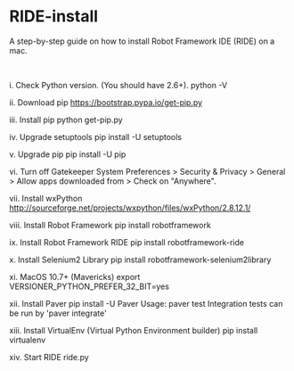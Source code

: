 RIDE-install
============

A step-by-step guide on how to install Robot Framework IDE (RIDE) on a mac.

<br/>


i. Check Python version. (You should have 2.6+).
		python -V
		
ii. Download pip
		https://bootstrap.pypa.io/get-pip.py
		
iii. Install pip
		python get-pip.py
		
iv. Upgrade setuptools
		pip install -U setuptools
		
v. Upgrade pip
		pip install -U pip
		
vi. Turn off Gatekeeper
		System Preferences > Security & Privacy > General > 
		Allow apps downloaded from > Check on "Anywhere".
		
vii. Install wxPython
		http://sourceforge.net/projects/wxpython/files/wxPython/2.8.12.1/
		
viii. Install Robot Framework
		pip install robotframework
		
ix. Install Robot Framework RIDE
		pip install robotframework-ride
		
x. Install Selenium2 Library
		pip install robotframework-selenium2library
		
xi. MacOS 10.7+ (Mavericks)
		export VERSIONER_PYTHON_PREFER_32_BIT=yes
		
xii. Install Paver
		pip install -U Paver
		Usage: paver test
		Integration tests can be run by 'paver integrate'
		
xiii. Install VirtualEnv (Virtual Python Environment builder)
		pip install virtualenv	

xiv. Start RIDE
		ride.py		
